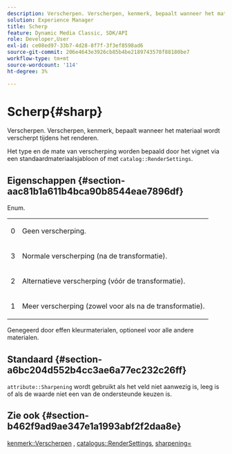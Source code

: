 ```yaml
---
description: Verscherpen. Verscherpen, kenmerk, bepaalt wanneer het materiaal wordt verscherpt tijdens het renderen.
solution: Experience Manager
title: Scherp
feature: Dynamic Media Classic, SDK/API
role: Developer,User
exl-id: ce08ed97-33b7-4d28-8f7f-3f3ef8598ad6
source-git-commit: 206e4643e3926cb85b4be2189743578f88180be7
workflow-type: tm+mt
source-wordcount: '114'
ht-degree: 3%

---
```


# Scherp{#sharp}

Verscherpen. Verscherpen, kenmerk, bepaalt wanneer het materiaal wordt verscherpt tijdens het renderen.

Het type en de mate van verscherping worden bepaald door het vignet via een standaardmateriaalsjabloon of met `catalog::RenderSettings`.

## Eigenschappen {#section-aac81b1a611b4bca90b8544eae7896df}

Enum.

<table id="simpletable_D52B41A39E4E4E54A06821B9D689DB30"> 
 <tr class="strow"> 
  <td class="stentry"> <p>0 </p></td> 
  <td class="stentry"> <p>Geen verscherping. </p></td> 
 </tr> 
 <tr class="strow"> 
  <td class="stentry"> <p>3 </p></td> 
  <td class="stentry"> <p>Normale verscherping (na de transformatie). </p></td> 
 </tr> 
 <tr class="strow"> 
  <td class="stentry"> <p>2 </p></td> 
  <td class="stentry"> <p>Alternatieve verscherping (vóór de transformatie). </p></td> 
 </tr> 
 <tr class="strow"> 
  <td class="stentry"> <p>1 </p></td> 
  <td class="stentry"> <p>Meer verscherping (zowel voor als na de transformatie). </p></td> 
 </tr> 
</table>

Genegeerd door effen kleurmaterialen, optioneel voor alle andere materialen.

## Standaard {#section-a6bc204d552b4cc3ae6a77ec232c26ff}

`attribute::Sharpening` wordt gebruikt als het veld niet aanwezig is, leeg is of als de waarde niet een van de ondersteunde keuzen is.

## Zie ook {#section-b462f9ad9ae347e1a1993abf2f2daa8e}

[kenmerk::Verscherpen](../../../../../ir-api/material-cat/image-rendering-api-ref/c-ir-material-catalog/c-ir-attributes-reference/r-ir-cat-sharp.md#reference-c706450cf95347f98f86c696f9167297) ,  [catalogus::RenderSettings](../../../../../ir-api/material-cat/image-rendering-api-ref/c-ir-material-catalog/c-ir-attributes-reference/r-ir-rendersettings.md#reference-f3ae5e18095d40b2a8edef957dd82fbd),  [sharpening=](../../../../../ir-api/http-protocol/image-rendering-api-ref/c-ir-http-protocol-ref/c-ir-http-protocol-command-reference/r-ir-http-sharp.md#reference-acdd87f6b5de4e3a85e5d3c03022a35a)

